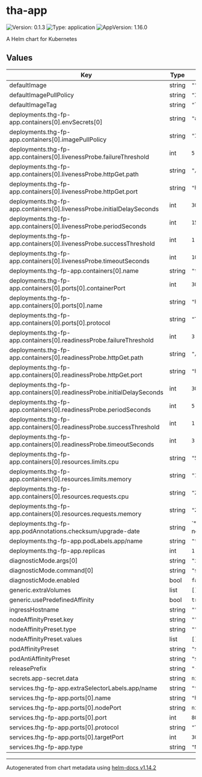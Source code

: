 # tha-app

![Version: 0.1.3](https://img.shields.io/badge/Version-0.1.3-informational?style=flat-square) ![Type: application](https://img.shields.io/badge/Type-application-informational?style=flat-square) ![AppVersion: 1.16.0](https://img.shields.io/badge/AppVersion-1.16.0-informational?style=flat-square)

A Helm chart for Kubernetes

## Values

| Key | Type | Default | Description |
|-----|------|---------|-------------|
| defaultImage | string | `""` |  |
| defaultImagePullPolicy | string | `"IfNotPresent"` |  |
| defaultImageTag | string | `"latest"` |  |
| deployments.thg-fp-app.containers[0].envSecrets[0] | string | `"app-secret"` |  |
| deployments.thg-fp-app.containers[0].imagePullPolicy | string | `"IfNotPresent"` |  |
| deployments.thg-fp-app.containers[0].livenessProbe.failureThreshold | int | `5` |  |
| deployments.thg-fp-app.containers[0].livenessProbe.httpGet.path | string | `"/"` |  |
| deployments.thg-fp-app.containers[0].livenessProbe.httpGet.port | string | `"http"` |  |
| deployments.thg-fp-app.containers[0].livenessProbe.initialDelaySeconds | int | `30` |  |
| deployments.thg-fp-app.containers[0].livenessProbe.periodSeconds | int | `15` |  |
| deployments.thg-fp-app.containers[0].livenessProbe.successThreshold | int | `1` |  |
| deployments.thg-fp-app.containers[0].livenessProbe.timeoutSeconds | int | `10` |  |
| deployments.thg-fp-app.containers[0].name | string | `"thg-fp-app"` |  |
| deployments.thg-fp-app.containers[0].ports[0].containerPort | int | `3000` |  |
| deployments.thg-fp-app.containers[0].ports[0].name | string | `"http"` |  |
| deployments.thg-fp-app.containers[0].ports[0].protocol | string | `"TCP"` |  |
| deployments.thg-fp-app.containers[0].readinessProbe.failureThreshold | int | `3` |  |
| deployments.thg-fp-app.containers[0].readinessProbe.httpGet.path | string | `"/"` |  |
| deployments.thg-fp-app.containers[0].readinessProbe.httpGet.port | string | `"http"` |  |
| deployments.thg-fp-app.containers[0].readinessProbe.initialDelaySeconds | int | `30` |  |
| deployments.thg-fp-app.containers[0].readinessProbe.periodSeconds | int | `5` |  |
| deployments.thg-fp-app.containers[0].readinessProbe.successThreshold | int | `1` |  |
| deployments.thg-fp-app.containers[0].readinessProbe.timeoutSeconds | int | `3` |  |
| deployments.thg-fp-app.containers[0].resources.limits.cpu | string | `"500m"` |  |
| deployments.thg-fp-app.containers[0].resources.limits.memory | string | `"1024Mi"` |  |
| deployments.thg-fp-app.containers[0].resources.requests.cpu | string | `"200m"` |  |
| deployments.thg-fp-app.containers[0].resources.requests.memory | string | `"256Mi"` |  |
| deployments.thg-fp-app.podAnnotations.checksum/upgrade-date | string | `"Updated at {{ now | toString }}"` |  |
| deployments.thg-fp-app.podLabels.app/name | string | `"thg-fp-app"` |  |
| deployments.thg-fp-app.replicas | int | `1` |  |
| diagnosticMode.args[0] | string | `"infinity"` |  |
| diagnosticMode.command[0] | string | `"sleep"` |  |
| diagnosticMode.enabled | bool | `false` |  |
| generic.extraVolumes | list | `[]` |  |
| generic.usePredefinedAffinity | bool | `true` |  |
| ingressHostname | string | `""` |  |
| nodeAffinityPreset.key | string | `""` |  |
| nodeAffinityPreset.type | string | `""` |  |
| nodeAffinityPreset.values | list | `[]` |  |
| podAffinityPreset | string | `"soft"` |  |
| podAntiAffinityPreset | string | `"soft"` |  |
| releasePrefix | string | `"-"` |  |
| secrets.app-secret.data | string | `nil` |  |
| services.thg-fp-app.extraSelectorLabels.app/name | string | `"thg-fp-app"` |  |
| services.thg-fp-app.ports[0].name | string | `"http"` |  |
| services.thg-fp-app.ports[0].nodePort | string | `nil` |  |
| services.thg-fp-app.ports[0].port | int | `80` |  |
| services.thg-fp-app.ports[0].protocol | string | `"TCP"` |  |
| services.thg-fp-app.ports[0].targetPort | int | `3000` |  |
| services.thg-fp-app.type | string | `"NodePort"` |  |

----------------------------------------------
Autogenerated from chart metadata using [helm-docs v1.14.2](https://github.com/norwoodj/helm-docs/releases/v1.14.2)
